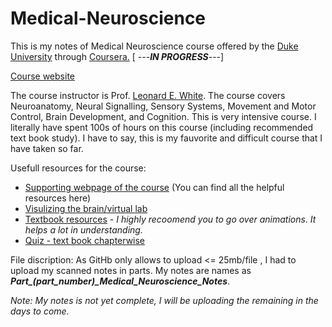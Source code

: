 # Medical-Neuroscience
This is my notes of Medical Neuroscience course offered by the [Duke University](https://duke.edu/) through [Coursera.](https://www.coursera.org/) [ ---***IN PROGRESS***---]

[Course website](https://www.coursera.org/learn/medical-neuroscience?)

The course instructor is Prof. [Leonard E. White](https://www.coursera.org/instructor/~901314). The course covers Neuroanatomy, Neural Signalling, Sensory Systems, Movement and Motor Control, Brain Development, and Cognition. This is very intensive course. I literally have spent 100s of hours on this course (including recommended text book study). I have to say, this is my fauvorite and difficult course that I have taken so far. 

Usefull resources for the course:
* [Supporting webpage of the course](https://www.learnmedicalneuroscience.nl/) (You can find all the helpful resources here)
* [Visulizing the brain/virtual lab](http://www.anatomie-amsterdam.nl/sub_sites/anatomie-zenuwwerking/123_neuro/start.htm)
* [Textbook resources](https://learninglink.oup.com/access/neuroscience-sixth-edition-student-resources#tag_chapter-01) - *I highly recoomend you to go over animations. It helps a lot in understanding.*
* [Quiz - text book chapterwise](https://neuroscience5e.sinauer.com/quiz/quiz_chapters.cgi)

File discription:
As GitHb only allows to upload <= 25mb/file , I had to upload my scanned notes in parts. My notes are names as ***Part_(part_number)_Medical_Neuroscience_Notes***.

*Note: My notes is not yet complete, I will be uploading the remaining in the days to come.*

